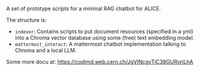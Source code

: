 A set of prototype scripts for a minimal RAG chatbot for ALICE.

The structure is:
- `indexer`: Contains scripts to put document resources (specified in a yml) into a Chroma vector database using some (free) text embedding model.
- `mattermost_interact`: A mattermost chatbot implementation talking to Chroma and a local LLM.
 
Some more docu at: https://codimd.web.cern.ch/JgVlNcgvTjC38GURvriLhA
